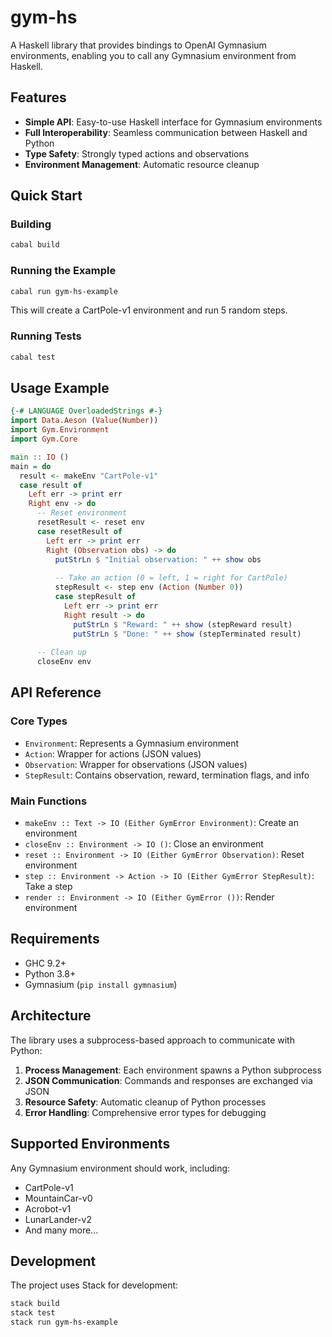 # gym-hs

A Haskell library that provides bindings to OpenAI Gymnasium environments, enabling you to call any Gymnasium environment from Haskell.

## Features

- **Simple API**: Easy-to-use Haskell interface for Gymnasium environments
- **Full Interoperability**: Seamless communication between Haskell and Python
- **Type Safety**: Strongly typed actions and observations
- **Environment Management**: Automatic resource cleanup

## Quick Start

### Building

```bash
cabal build
```

### Running the Example

```bash
cabal run gym-hs-example
```

This will create a CartPole-v1 environment and run 5 random steps.

### Running Tests

```bash
cabal test
```

## Usage Example

```haskell
{-# LANGUAGE OverloadedStrings #-}
import Data.Aeson (Value(Number))
import Gym.Environment
import Gym.Core

main :: IO ()
main = do
  result <- makeEnv "CartPole-v1"
  case result of
    Left err -> print err
    Right env -> do
      -- Reset environment
      resetResult <- reset env
      case resetResult of
        Left err -> print err
        Right (Observation obs) -> do
          putStrLn $ "Initial observation: " ++ show obs
          
          -- Take an action (0 = left, 1 = right for CartPole)
          stepResult <- step env (Action (Number 0))
          case stepResult of
            Left err -> print err
            Right result -> do
              putStrLn $ "Reward: " ++ show (stepReward result)
              putStrLn $ "Done: " ++ show (stepTerminated result)
      
      -- Clean up
      closeEnv env
```

## API Reference

### Core Types

- `Environment`: Represents a Gymnasium environment
- `Action`: Wrapper for actions (JSON values)
- `Observation`: Wrapper for observations (JSON values)
- `StepResult`: Contains observation, reward, termination flags, and info

### Main Functions

- `makeEnv :: Text -> IO (Either GymError Environment)`: Create an environment
- `closeEnv :: Environment -> IO ()`: Close an environment
- `reset :: Environment -> IO (Either GymError Observation)`: Reset environment
- `step :: Environment -> Action -> IO (Either GymError StepResult)`: Take a step
- `render :: Environment -> IO (Either GymError ())`: Render environment

## Requirements

- GHC 9.2+
- Python 3.8+
- Gymnasium (`pip install gymnasium`)

## Architecture

The library uses a subprocess-based approach to communicate with Python:

1. **Process Management**: Each environment spawns a Python subprocess
2. **JSON Communication**: Commands and responses are exchanged via JSON
3. **Resource Safety**: Automatic cleanup of Python processes
4. **Error Handling**: Comprehensive error types for debugging

## Supported Environments

Any Gymnasium environment should work, including:
- CartPole-v1
- MountainCar-v0
- Acrobot-v1
- LunarLander-v2
- And many more...

## Development

The project uses Stack for development:

```bash
stack build
stack test
stack run gym-hs-example
```